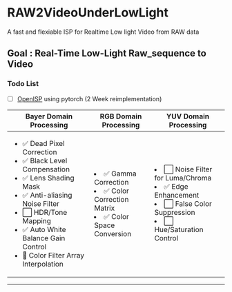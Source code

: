 # RAW2VideoUnderLowLight
A fast and flexiable ISP for Realtime Low light Video from RAW data

## Goal : Real-Time Low-Light Raw_sequence to Video


### Todo List
 - [ ] [OpenISP](https://github.com/cruxopen/openISP) using pytorch (2 Week reimplementation) 

| Bayer Domain Processing | RGB Domain Processing | YUV Domain Processing |
|---|---|---|
| <ul><li> ✅ Dead Pixel Correction</li><li> ✅ Black Level Compensation</li><li> ✅ Lens Shading Mask</li><li> ✅ Anti-aliasing Noise Filter</li><li> ⬜️ HDR/Tone Mapping</li><li> ✅ Auto White Balance Gain Control</li><li> 🤔 Color Filter Array Interpolation</li> |  <li> ✅ Gamma Correction</li><li> ✅ Color Correction Matrix</li><li> ✅ Color Space Conversion</li>  | <li> ⬜️ Noise Filter for Luma/Chroma</li><li> ✅ Edge Enhancement</li><li> ⬜️ False Color Suppression</li> <li> ⬜️ Hue/Saturation Control</li> </ul> |
<hr />
